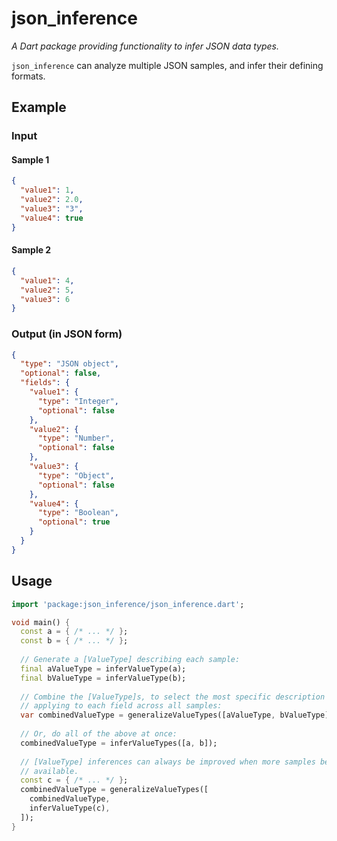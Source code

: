 # json_inference

_A Dart package providing functionality to infer JSON data types._

`json_inference` can analyze multiple JSON samples, and infer their defining formats.

## Example

### Input

#### Sample 1

```json
{
  "value1": 1,
  "value2": 2.0,
  "value3": "3",
  "value4": true
}
```

#### Sample 2

```json
{
  "value1": 4,
  "value2": 5,
  "value3": 6
}
```

### Output (in JSON form)

```json
{
  "type": "JSON object",
  "optional": false,
  "fields": {
    "value1": {
      "type": "Integer",
      "optional": false
    },
    "value2": {
      "type": "Number",
      "optional": false
    },
    "value3": {
      "type": "Object",
      "optional": false
    },
    "value4": {
      "type": "Boolean",
      "optional": true
    }
  }
}
```

## Usage

```dart
import 'package:json_inference/json_inference.dart';

void main() {
  const a = { /* ... */ };
  const b = { /* ... */ };
  
  // Generate a [ValueType] describing each sample:
  final aValueType = inferValueType(a);
  final bValueType = inferValueType(b);
  
  // Combine the [ValueType]s, to select the most specific description
  // applying to each field across all samples:
  var combinedValueType = generalizeValueTypes([aValueType, bValueType]);
  
  // Or, do all of the above at once:
  combinedValueType = inferValueTypes([a, b]);
  
  // [ValueType] inferences can always be improved when more samples become
  // available.
  const c = { /* ... */ };
  combinedValueType = generalizeValueTypes([
    combinedValueType,
    inferValueType(c),
  ]);
}
```
